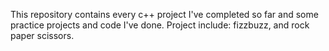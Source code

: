 This repository contains every c++ project I've completed so far and some practice projects and code I've done. Project include: fizzbuzz, and rock paper scissors.
